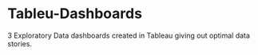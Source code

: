 # Tableu-Dashboards
3 Exploratory Data dashboards created in Tableau giving out optimal data stories.
